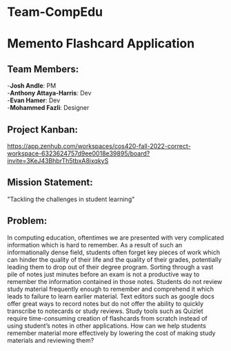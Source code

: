 # Team-CompEdu
# Memento Flashcard Application

## Team Members:  
-**Josh Andle**: PM  
-**Anthony Attaya-Harris**: Dev  
-**Evan Hamer**: Dev  
-**Mohammed Fazli**: Designer  

## Project Kanban:
https://app.zenhub.com/workspaces/cos420-fall-2022-correct-workspace-6323624757d9ee0018e39895/board?invite=3KeJ43BhbrTh5tbxA8ixqkyS

## Mission Statement:
"Tackling the challenges in student learning"

## Problem:
In computing education, oftentimes we are presented with very complicated information which is hard to remember. As a result of such an informationally dense field, students often forget key pieces of work which can hinder the quality of their life and the quality of their grades, potentially leading them to drop out of their degree program. Sorting through a vast pile of notes just minutes before an exam is not a productive way to remember the information contained in those notes. Students do not review study material frequently enough to remember and comprehend it which leads to failure to learn earlier material. Text editors such as google docs offer great ways to record notes but do not offer the ability to quickly transcribe to notecards or study reviews. Study tools such as Quizlet require time-consuming creation of flashcards from scratch instead of using student’s notes in other applications. How can we help students remember material more effectively by lowering the cost of making study materials and reviewing them?
